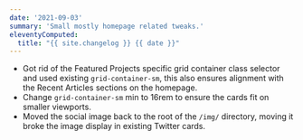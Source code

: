 ```yaml
---
date: '2021-09-03'
summary: 'Small mostly homepage related tweaks.'
eleventyComputed:
  title: "{{ site.changelog }} {{ date }}"
---
```


* Got rid of the Featured Projects specific grid container class selector and used existing ```grid-container-sm```, this also ensures alignment with the Recent Articles sections on the homepage.
* Change ```grid-container-sm``` min to 16rem to ensure the cards fit on smaller viewports.
* Moved the social image back to the root of the ```/img/``` directory, moving it broke the image display in existing Twitter cards.
